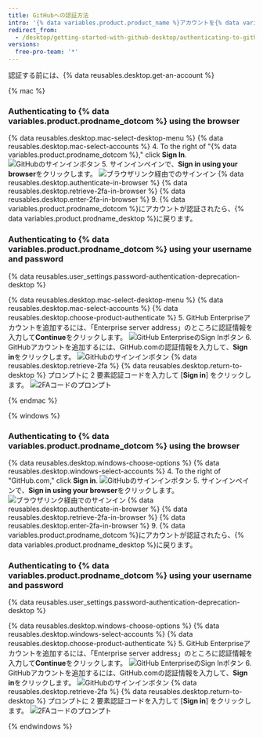 ```yaml
---
title: GitHubへの認証方法
intro: '{% data variables.product.product_name %}アカウントを{% data variables.product.prodname_desktop %}に接続してください。'
redirect_from:
  - /desktop/getting-started-with-github-desktop/authenticating-to-github-using-the-browser
versions:
  free-pro-team: '*'
---
```


認証する前には、{% data reusables.desktop.get-an-account %}

{% mac %}

### Authenticating to {% data variables.product.prodname_dotcom %} using the browser

{% data reusables.desktop.mac-select-desktop-menu %}
{% data reusables.desktop.mac-select-accounts %}
4. To the right of "{% data variables.product.prodname_dotcom %}," click **Sign In**. ![GitHubのサインインボタン](/assets/images/help/desktop/mac-sign-in-github.png)
5. サインインペインで、**Sign in using your browser**をクリックします。 ![ブラウザリンク経由でのサインイン](/assets/images/help/desktop/mac-sign-in-browser.png)
{% data reusables.desktop.authenticate-in-browser %}
{% data reusables.desktop.retrieve-2fa-in-browser %}
{% data reusables.desktop.enter-2fa-in-browser %}
9. {% data variables.product.prodname_dotcom %}にアカウントが認証されたら、{% data variables.product.prodname_desktop %}に戻ります。

### Authenticating to {% data variables.product.prodname_dotcom %} using your username and password

{% data reusables.user_settings.password-authentication-deprecation-desktop %}

{% data reusables.desktop.mac-select-desktop-menu %}
{% data reusables.desktop.mac-select-accounts %}
{% data reusables.desktop.choose-product-authenticate %}
5. GitHub Enterpriseアカウントを追加するには、「Enterprise server address」のところに認証情報を入力して**Continue**をクリックします。 ![GitHub EnterpriseのSign Inボタン](/assets/images/help/desktop/mac-sign-in-button-enterprise.png)
6. GitHubアカウントを追加するには、GitHub.comの認証情報を入力して、**Sign in**をクリックします。 ![GitHubのサインインボタン](/assets/images/help/desktop/mac-sign-in-button.png)
{% data reusables.desktop.retrieve-2fa %}
{% data reusables.desktop.return-to-desktop %} プロンプトに 2 要素認証コードを入力して [**Sign in**] をクリックします。 ![2FAコードのプロンプト](/assets/images/help/desktop/mac-2fa-code-prompt.png)

{% endmac %}

{% windows %}

### Authenticating to {% data variables.product.prodname_dotcom %} using the browser

{% data reusables.desktop.windows-choose-options %}
{% data reusables.desktop.windows-select-accounts %}
4. To the right of "GitHub.com," click **Sign in**. ![GitHubのサインインボタン](/assets/images/help/desktop/windows-sign-in-github.png)
5. サインインペインで、**Sign in using your browser**をクリックします。 ![ブラウザリンク経由でのサインイン](/assets/images/help/desktop/windows-sign-in-browser.png)
{% data reusables.desktop.authenticate-in-browser %}
{% data reusables.desktop.retrieve-2fa-in-browser %}
{% data reusables.desktop.enter-2fa-in-browser %}
9. {% data variables.product.prodname_dotcom %}にアカウントが認証されたら、{% data variables.product.prodname_desktop %}に戻ります。

### Authenticating to {% data variables.product.prodname_dotcom %} using your username and password


{% data reusables.user_settings.password-authentication-deprecation-desktop %}

{% data reusables.desktop.windows-choose-options %}
{% data reusables.desktop.windows-select-accounts %}
{% data reusables.desktop.choose-product-authenticate %}
5. GitHub Enterpriseアカウントを追加するには、「Enterprise server address」のところに認証情報を入力して**Continue**をクリックします。 ![GitHub EnterpriseのSign Inボタン](/assets/images/help/desktop/windows-sign-in-button-enterprise.png)
6. GitHubアカウントを追加するには、GitHub.comの認証情報を入力して、**Sign in**をクリックします。 ![GitHubのサインインボタン](/assets/images/help/desktop/windows-sign-in-button.png)
{% data reusables.desktop.retrieve-2fa %}
{% data reusables.desktop.return-to-desktop %} プロンプトに 2 要素認証コードを入力して [**Sign in**] をクリックします。 ![2FAコードのプロンプト](/assets/images/help/desktop/windows-2fa-code-prompt.png)

{% endwindows %}
